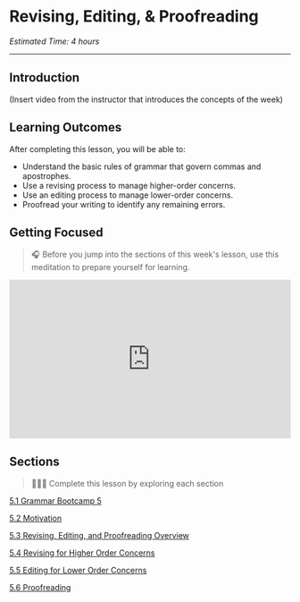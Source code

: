 # Revising, Editing, & Proofreading
*Estimated Time: 4 hours*

---
## Introduction
(Insert video from the instructor that introduces the concepts of the week)


## Learning Outcomes

After completing this lesson, you will be able to:

- Understand the basic rules of grammar that govern commas and apostrophes.
- Use a revising process to manage higher-order concerns.
- Use an editing process to manage lower-order concerns.
- Proofread your writing to identify any remaining errors.

## Getting Focused

>🎧 Before you jump into the sections of this week's lesson, use this meditation to prepare yourself for learning. 

<div style="position: relative; padding-bottom: 56.25%; height: 0;"><iframe src="https://www.youtube.com/embed/QHkXvPq2pQE" title="YouTube video player" frameborder="0" allow="accelerometer; autoplay; clipboard-write; encrypted-media; gyroscope; picture-in-picture" allowfullscreen style="position: absolute; top: 0; left: 0; width: 100%; height: 100%;"></iframe></div>

## Sections

> 👩🏿‍🏫 Complete this lesson by exploring each section

[5.1 Grammar Bootcamp 5](/communicating-for-success/revising-editing-proofreading/grammar-bootcamp-5.md)

[5.2 Motivation](/communicating-for-success/revising-editing-proofreading/motivation.md)

[5.3 Revising, Editing, and Proofreading Overview](/communicating-for-success/revising-editing-proofreading/revising-editing-and-proofreading-overview.md)

[5.4 Revising for Higher Order Concerns](/communicating-for-success/revising-editing-proofreading/revising-for-higher-order-concerns.md)

[5.5 Editing for Lower Order Concerns](/communicating-for-success/revising-editing-proofreading/editing-for-lower-order-concerns.md)

[5.6 Proofreading](/communicating-for-success/revising-editing-proofreading/proofreading.md)
